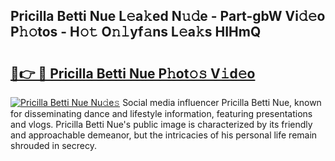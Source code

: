 ## Pricilla Betti Nue L𝚎a𝚔ed N𝚞𝚍e - Part-gbW Vi𝚍𝚎o P𝚑𝚘tos - H𝚘𝚝 O𝚗𝚕yf𝚊ns L𝚎a𝚔s HIHmQ

# <h2><a href="http://kf0hgnj.oniu.top/?m=Pricilla+Betti+Nue">🔗👉 🔴 Pricilla Betti Nue P𝚑ot𝚘𝚜 V𝚒d𝚎o</a></h2>

[![Pricilla Betti Nue Nu𝚍e𝚜](https://i.imgur.com/0qMVB7G.gif)](http://kf0hgnj.oniu.top/?m=Pricilla+Betti+Nue)
Social media influencer Pricilla Betti Nue, known for disseminating dance and lifestyle information, featuring presentations and vlogs. Pricilla Betti Nue's public image is characterized by its friendly and approachable demeanor, but the intricacies of his personal life remain shrouded in secrecy.  

